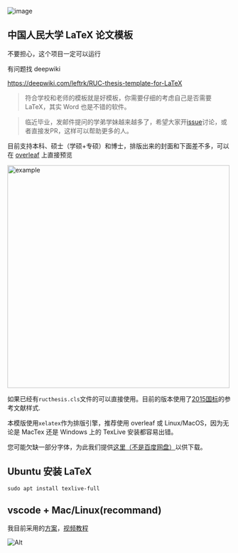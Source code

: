 ![image](https://user-images.githubusercontent.com/11362493/144565641-926c4828-1c56-486f-94cc-4b7d14afb3c8.png)



## 中国人民大学 LaTeX 论文模板

不要担心，这个项目一定可以运行

有问题找 deepwiki

https://deepwiki.com/leftrk/RUC-thesis-template-for-LaTeX

> 符合学校和老师的模板就是好模板，你需要仔细的考虑自己是否需要LaTeX，其实 Word 也是不错的软件。

> 临近毕业，发邮件提问的学弟学妹越来越多了，希望大家开[issue](https://github.com/GH1995/RUC-thesis-template-for-LaTeX/issues)讨论，或者直接发PR，这样可以帮助更多的人。


目前支持本科、硕士（学硕+专硕）和博士，排版出来的封面和下面差不多，可以在 [overleaf](https://www.overleaf.com/read/kmjxwrcjstqx) 上直接预览 

<img src="./figures/Snipaste_2020-06-17_03-55-47.png" height="500rem" alt="example" align=center />

如果已经有`ructhesis.cls`文件的可以直接使用。目前的版本使用了[2015国标](https://github.com/ustctug/gbt-7714-2015)的参考文献样式.

本模版使用`xelatex`作为排版引擎，推荐使用 overleaf 或 Linux/MacOS，因为无论是 MacTex 还是 Windows 上的 TexLive 安装都容易出错。

您可能欠缺一部分字体，为此我们提供[这里（不是百度网盘）](https://ruc.lanzouo.com/inJo9xec09i)以供下载。

## Ubuntu 安装 LaTeX

```shell
sudo apt install texlive-full
```

## vscode + Mac/Linux(recommand)

我目前采用的[方案](https://yangyq.net/2022/05/latex-with-visual-studio-code.html)，[视频教程](https://www.bilibili.com/video/BV1Y34y1r7jH/)


![Alt](https://repobeats.axiom.co/api/embed/178d62098f91e5a8b1c3439855fa0ec5cae1f803.svg "Repobeats analytics image")
